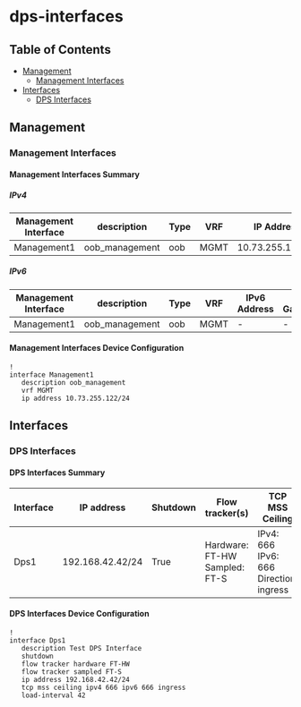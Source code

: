 # dps-interfaces

## Table of Contents

- [Management](#management)
  - [Management Interfaces](#management-interfaces)
- [Interfaces](#interfaces)
  - [DPS Interfaces](#dps-interfaces)

## Management

### Management Interfaces

#### Management Interfaces Summary

##### IPv4

| Management Interface | description | Type | VRF | IP Address | Gateway |
| -------------------- | ----------- | ---- | --- | ---------- | ------- |
| Management1 | oob_management | oob | MGMT | 10.73.255.122/24 | 10.73.255.2 |

##### IPv6

| Management Interface | description | Type | VRF | IPv6 Address | IPv6 Gateway |
| -------------------- | ----------- | ---- | --- | ------------ | ------------ |
| Management1 | oob_management | oob | MGMT | - | - |

#### Management Interfaces Device Configuration

```eos
!
interface Management1
   description oob_management
   vrf MGMT
   ip address 10.73.255.122/24
```

## Interfaces

### DPS Interfaces

#### DPS Interfaces Summary

| Interface | IP address | Shutdown | Flow tracker(s) | TCP MSS Ceiling |
| --------- | ---------- | -------- | --------------- | --------------- |
| Dps1 | 192.168.42.42/24 | True | Hardware: FT-HW<br>Sampled: FT-S | IPv4: 666<br>IPv6: 666<br>Direction: ingress |

#### DPS Interfaces Device Configuration

```eos
!
interface Dps1
   description Test DPS Interface
   shutdown
   flow tracker hardware FT-HW
   flow tracker sampled FT-S
   ip address 192.168.42.42/24
   tcp mss ceiling ipv4 666 ipv6 666 ingress
   load-interval 42

```
